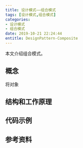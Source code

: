 ```yaml
---
title: 设计模式——组合模式
tags: [设计模式,组合模式]
categories:
- 设计模式
- 组合模式
date: 2019-10-21 22:24:44
entitle: DesignPattern-Composite
---
```

本文介绍组合模式。
<!--more-->

## 概念

将对象

## 结构和工作原理


## 代码示例


## 参考资料
